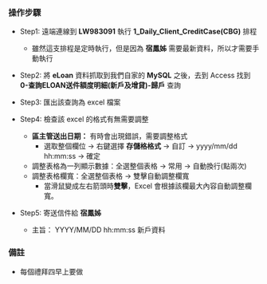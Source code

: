 ### 操作步驟
- Step1: 遠端連線到 **LW983091** 執行 **1_Daily_Client_CreditCase(CBG)** 排程
    - 雖然這支排程是定時執行，但是因為 **宿鳳姊** 需要最新資料，所以才需要手動執行

- Step2: 將 **eLoan** 資料抓取到我們自家的 **MySQL** 之後，去到 Access 找到 **0-查詢ELOAN送件額度明細(新戶及增貸)-歸戶** 查詢

- Step3: 匯出該查詢為 excel 檔案

- Step4: 檢查該 excel 的格式有無需要調整
    - **區主管送出日期：** 有時會出現錯誤，需要調整格式
        - 選取整個欄位 -> 右鍵選擇 **存儲格格式** -> 自訂 -> yyyy/mm/dd hh:mm:ss -> 確定
    - 調整表格為一列顯示數據：全選整個表格 -> 常用 -> 自動換行(點兩次)
    - 調整表格欄寬：全選整個表格 -> 雙擊自動調整欄寬
        - 當滑鼠變成左右箭頭時**雙擊**，Excel 會根據該欄最大內容自動調整欄寬。

- Step5: 寄送信件給 **宿鳳姊**
    - 主旨： YYYY/MM/DD hh:mm:ss 新戶資料

### 備註
- 每個禮拜四早上要做